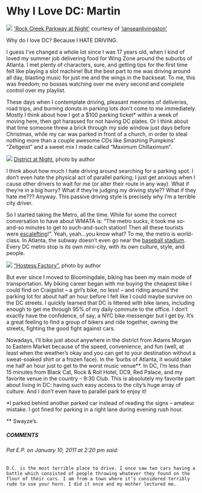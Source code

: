 # Why I Love DC: Martin
![](/content/images/4909319084_fa3a4a2326_b.jpg)
['Rock Creek Parkway at Night'](http://www.flickr.com/photos/78993964@N00/4909319084)
courtesy of [‘ianseanlivingston’](http://www.flickr.com/people/78993964@N00/)

Why do I love DC?  Because I HATE DRIVING.

I guess I’ve changed a whole lot since I was 17 years old, when I kind of loved my summer job delivering food for Wing Zone around the suburbs of Atlanta. I met plenty of characters, sure, and getting tips for the first time felt like playing a slot machine! But the best part to me was driving around all day, blasting music for just me and the wings in the backseat. To me, this was freedom; no bosses watching over me every second and complete control over my playlist.

These days when I contemplate driving, pleasant memories of deliveries, road trips, and burning donuts in parking lots don’t come to me immediately. Mostly I think about how I got a $100 parking ticket* within a week of moving here, then got harassed for not having DC plates. Or I think about that time someone threw a brick through my side window just days before Christmas, while my car was parked in front of a church, in order to steal nothing more than a couple awesome CDs like Smashing Pumpkins’ “Zeitgeist” and a sweet mix I made called “Maximum Chillaximum”.  

![](/content/images/5341217060_97c716ed5f_b.jpg)
[District at Night](http://www.flickr.com/photos/8600814@N03/5341217060/), photo by author

I think about how much I hate driving around searching for a parking spot. I don’t even hate the physical act of parallel parking; I just get anxious when I cause other drivers to wait for me (or alter their route in any way). What if they’re in a big hurry? What if they’re judging my driving style?? What if they hate me??? Anyway. This passive driving style is precisely why I’m a terrible city driver.

So I started taking the Metro, all the time. While for some the correct conversation to have about WMATA is: “The metro sucks, it took me so-and-so minutes to get to such-and-such station! Then all these tourists were [escalefting](http://www.urbandictionary.com/define.php?term=escalefter)!”. Yeah, yeah…you know what? To me, the metro is world-class. In Atlanta, the subway doesn’t even go near the [baseball stadium](http://www.itsmarta.com/shuttle-express-service.aspx). Every DC metro stop is its own mini-city, with its own culture, style, and people.

![](/content/images/5341216210_36f99640f0_b.jpg)
[“Hostess Factory”](http://www.flickr.com/photos/8600814@N03/5341216210/), photo by author

But ever since I moved to Bloomingdale, biking has been my main mode of transportation. My biking career began with me buying the cheapest bike I could find on Craigslist – a girl’s bike, no less! – and riding around the parking lot for about half an hour before I felt like I could maybe survive on the DC streets. I quickly learned that DC is littered with bike lanes, including enough to get me through 95% of my daily commute to the office. I don’t exactly have the confidence, of say, a NYC bike messenger but I get by. It’s a great feeling to find a group of bikers and ride together, owning the streets, fighting the good fight against cars.

Nowadays, I’ll bike just about anywhere in the district from Adams Morgan to Eastern Market because of the speed, convenience, and fun (well, at least when the weather’s okay and you can get to your destination without a sweat-soaked shirt or a frozen face). In the ‘burbs of Atlanta, it would take me half an hour just to get to the worst music venue**. In DC, I’m less than 15 minutes from Black Cat, Rock & Roll Hotel, DC9, Red Palace, and my favorite venue in the country – 9:30 Club. This is absolutely my favorite part about living in DC: having such easy access to the city’s huge array of culture. And I don’t even have to parallel park to enjoy it!

*I parked behind another parked car instead of reading the signs – amateur mistake. I got fined for parking in a right lane during evening rush hour.

** Swayze’s.

##### COMMENTS

###### Pat E.P. on January 10, 2011 at 2:20 pm said:
    D.C. is the most terrible place to drive. I once saw two cars having a battle which consisted of people throwing whatever they found on the floor of their cars. I am from a town where it’s considered terribly rude to use your horn. I did it once and my mother lectured me.

